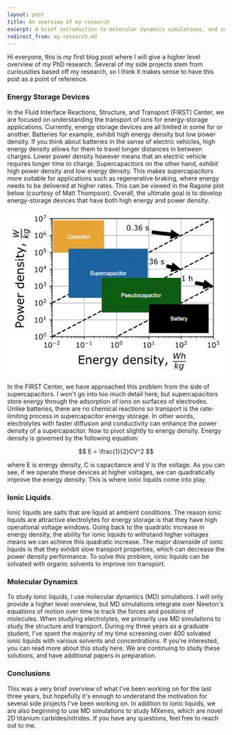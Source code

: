 ```yaml
---
layout: post
title: An overview of my research
excerpt: A brief introduction to molecular dynamics simulations, and supercapacitor research
redirect_from: my-research.md
---
```


Hi everyone, this is my first blog post where I will give a higher
level overview of my PhD research.  Several of my side projects stem
from curiousities based off my research, so I think it makes sense to
have this post as a point of reference.

### Energy Storage Devices

In the Fluid Interface Reactions, Structure, and Transport (FIRST)
Center, we are focused on understanding the transport of ions for
energy-storage applications.  Currently, energy storage devices are
all limited in some for or another.  Batteries for example, exhibit
high energy density but low power density.  If you think about
batteries in the sense of electric vehicles, high energy density
allows for them to travel longer distances in between charges.  Lower
power density however means that an electric vehicle requires longer
time to charge.  Supercapacitors on the other hand, exhibit high power
density and low energy density.  This makes supercapacitors more
suitable for applications such as regenerative braking, where energy
needs to be delivered at higher rates.  This can be viewed in the
Ragone plot below (courtesy of Matt Thompson).  Overall, the ultimate goal is
to develop energy-storage devices that have both high energy and power
density.

![Ragone](/images/blog/aug19/ragone.png)

In the FIRST Center, we have approached this problem from the side of
supercapacitors.  I won't go into too much detail here, but
supercapacitors store energy through the adsorption of ions on
surfaces of electrodes.  Unlike batteries, there are no chemical
reactions so transport is the rate-limiting process in supercapacitor
energy storage.  In other words, electrolytes with faster diffusion
and conductivity can enhance the power density of a supercapacitor.
Now to pivot slightly to energy density.  Energy density is governed
by the following equation:

$$
    E = \frac{1}{2}CV^2
$$

where E is energy density, C is capacitance and V is the voltage.  As
you can see, if we operate these devices at higher voltages, we can
quadratically improve the energy density.  This is where ionic liquids
come into play.

### Ionic Liquids
Ionic liquids are salts that are liquid at ambient conditions.  The
reason ionic liquids are attractive electrolytes for energy storage is
that they have high operational voltage windows.  Going back to the
quadratic increase in energy density, the ability for ionic liquids to
withstand higher voltages means we can achieve this quadratic
increase.  The major downside of ionic liquids is that they exhibit
slow transport properties, which can decrease the power density
performance.  To solve this problem, ionic liquids can be solvated
with organic solvents to improve ion transport.

### Molecular Dynamics
To study ionic liquids, I use molecular dynamics (MD) simulations.  I
will only provide a higher level overview, but MD simulations
integrate over Newton's equations of motion over time to track the
forces and positions of molecules.  When studying electrolytes, we
primarily use MD simulations to study the structure and transport.
During my three years as a graduate student, I've spent the majority
of my time screening over 400 solvated ionic liquids with various
solvents and concentrations.  If you're interested, you can read more
about this study here.  We are continuing to study these solutions,
and have additional papers in preparation.

### Conclusions
This was a very brief overview of what I've been working on for the
last three years, but hopefully it's enough to understand the
motivation for several side projects I've been working on.  In
addition to ionic liquids, we are also beginning to use MD simulations
to study MXenes, which are novel 2D titanium carbides/nitrides.  If
you have any questions, feel free to reach out to me.
